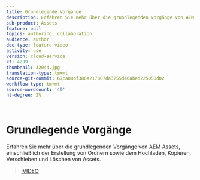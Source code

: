 ```yaml
---
title: Grundlegende Vorgänge
description: Erfahren Sie mehr über die grundlegenden Vorgänge von AEM Assets, einschließlich der Erstellung von Ordnern sowie dem Hochladen, Kopieren, Verschieben und Löschen von Assets.
sub-product: Assets
feature: null
topics: authoring, collaboration
audience: author
doc-type: feature video
activity: use
version: cloud-service
kt: 4299
thumbnail: 32044.jpg
translation-type: tm+mt
source-git-commit: 67ca08bf386a217807da3755d46abed225050d02
workflow-type: tm+mt
source-wordcount: '49'
ht-degree: 2%

---
```



# Grundlegende Vorgänge

Erfahren Sie mehr über die grundlegenden Vorgänge von AEM Assets, einschließlich der Erstellung von Ordnern sowie dem Hochladen, Kopieren, Verschieben und Löschen von Assets.

>[!VIDEO](https://video.tv.adobe.com/v/32044/?quality=12&learn=on&hidetitle=true)